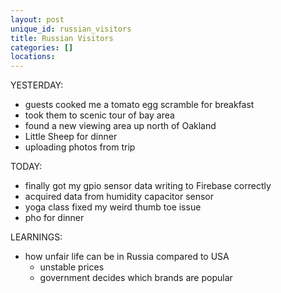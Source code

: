 ```yaml
---
layout: post
unique_id: russian_visitors
title: Russian Visitors
categories: []
locations: 
---
```


YESTERDAY:
* guests cooked me a tomato egg scramble for breakfast
* took them to scenic tour of bay area
* found a new viewing area up north of Oakland
* Little Sheep for dinner
* uploading photos from trip

TODAY:
* finally got my gpio sensor data writing to Firebase correctly
* acquired data from humidity capacitor sensor
* yoga class fixed my weird thumb toe issue
* pho for dinner

LEARNINGS:
* how unfair life can be in Russia compared to USA
  * unstable prices
  * government decides which brands are popular
